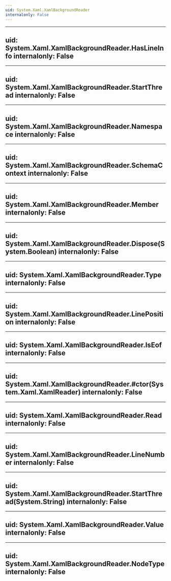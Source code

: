 ```yaml
---
uid: System.Xaml.XamlBackgroundReader
internalonly: False
---
```


---
uid: System.Xaml.XamlBackgroundReader.HasLineInfo
internalonly: False
---

---
uid: System.Xaml.XamlBackgroundReader.StartThread
internalonly: False
---

---
uid: System.Xaml.XamlBackgroundReader.Namespace
internalonly: False
---

---
uid: System.Xaml.XamlBackgroundReader.SchemaContext
internalonly: False
---

---
uid: System.Xaml.XamlBackgroundReader.Member
internalonly: False
---

---
uid: System.Xaml.XamlBackgroundReader.Dispose(System.Boolean)
internalonly: False
---

---
uid: System.Xaml.XamlBackgroundReader.Type
internalonly: False
---

---
uid: System.Xaml.XamlBackgroundReader.LinePosition
internalonly: False
---

---
uid: System.Xaml.XamlBackgroundReader.IsEof
internalonly: False
---

---
uid: System.Xaml.XamlBackgroundReader.#ctor(System.Xaml.XamlReader)
internalonly: False
---

---
uid: System.Xaml.XamlBackgroundReader.Read
internalonly: False
---

---
uid: System.Xaml.XamlBackgroundReader.LineNumber
internalonly: False
---

---
uid: System.Xaml.XamlBackgroundReader.StartThread(System.String)
internalonly: False
---

---
uid: System.Xaml.XamlBackgroundReader.Value
internalonly: False
---

---
uid: System.Xaml.XamlBackgroundReader.NodeType
internalonly: False
---
